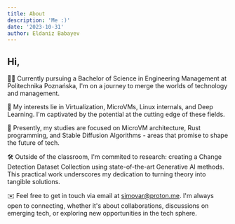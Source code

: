 ```yaml
---
title: About
description: 'Me :)'
date: '2023-10-31'
author: Eldaniz Babayev
---
```


<h2>Hi,</h2>

<p>
👨‍🎓 Currently pursuing a Bachelor of Science in Engineering Management at Politechnika Poznańska, I'm on a journey to merge the worlds of technology and management.

🔬 My interests lie in Virtualization, MicroVMs, Linux internals, and Deep Learning. I'm captivated by the potential at the cutting edge of these fields.

🌱 Presently, my studies are focused on MicroVM architecture, Rust programming, and Stable Diffusion Algorithms - areas that promise to shape the future of tech.

🛠️ Outside of the classroom, I'm commited to research: creating a Change Detection Dataset Collection using state-of-the-art Generative AI methods. This practical work underscores my dedication to turning theory into tangible solutions.

✉️ Feel free to get in touch via email at simovar@proton.me. I'm always open to connecting, whether it's about collaborations, discussions on emerging tech, or exploring new opportunities in the tech sphere.
</p>